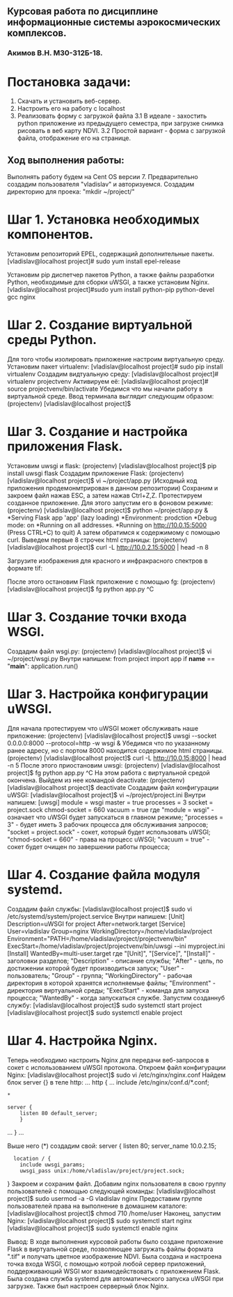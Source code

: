 ## Курсовая работа по дисциплине информационные системы аэрокосмических комплексов.  
### Акимов В.Н. M30-312Б-18.

# Постановка задачи:
1. Скачать и установить веб-сервер.
2. Настроить его на работу с localhost
3. Реализовать форму с загрузкой файла 
3.1 В идеале - захостить python приложение из предыдущего семестра, при загрузке снимка рисовать в веб карту NDVI.
3.2 Простой вариант - форма с загрузкой файла, отображение его на странице.

## Ход выполнения работы:
Выполнять работу будем на Cent OS версии 7.
Предварительно создадим пользователя "vladislav" и авторизуемся.
Создадим директорию для проека: "mkdir ~/project/"

# Шаг 1. Установка необходимых компонентов.
Установим репозиторий EPEL, содержащий дополнительные пакеты.
  [vladislav@localhost project]# sudo yum install epel-release
  
Установим pip диспетчер пакетов Python, а также файлы разработки Python, необходимые для сборки uWSGI, а также установим Nginx.
  [vladislav@localhost project]#sudo yum install python-pip python-devel gcc nginx
  
# Шаг 2. Создание виртуальной среды Python.
Для того чтобы изолировать приложение настроим виртуальную среду.
Установим пакет virtualenv:
  [vladislav@localhost project]# sudo pip install virtualenv
Создадим видтуальную среду:
  [vladislav@localhost project]# virtualenv projectvenv 
Активируем её:
  [vladislav@localhost project]# source projectvenv/bin/activate
Убедимся что мы начали работу в виртуальной среде. Ввод терминала выглядит следующим образом:
  (projectenv) [vladislav@localhost project]$
  
# Шаг 3. Создание и настройка приложения Flask.
Установим uwsgi и flask:
  (projectenv) [vladislav@localhost project]$ pip install uwsgi flask
Создадим приложение Flask:
  (projectenv) [vladislav@localhost project]$ vi ~/project/app.py
(Исходный код приложения продемонмтрирован в данном репозитории)
Сохраним и закроем файл нажав ESC, а затем нажав Ctrl+Z,Z.
Протестируем созданное приложение. Для этого запустим его в фоновом режиме:
  (projectenv) [vladislav@localhost project]$ python ~/project/app.py &
    *Serving Flask app 'app' (lazy loading)
    *Environment: prodction
    *Debug mode: on
    *Running on all addresses.
    *Running on http://10.0.15:5000 (Press CTRL+C) to quit)
А затем обратимся к содержимому с помощью curl. Выведем первые 8 строчек html страницы:
  (projectenv) [vladislav@localhost project]$ curl -L http://10.0.2.15:5000 | head -n 8
    <!DOCTYPE html>
    <html lang="ru">
    <head>
        <meta charset="UTF-8">
        <title>Image processing</title>
    </head>
    <body>
      <p class="fadein1">Загрузите изображения для красного и инфракрасного спектров в формате tif:</p>
После этого остановим Flask приложение с помощью fg:
  (projectenv) [vladislav@localhost project]$ fg
    python app.py
  ^C

# Шаг 3. Создание точки входа WSGI.
Создадим файл wsgi.py:
  (projectenv) [vladislav@localhost project]$ vi ~/project/wsgi.py
Внутри напишем:
  from project import app
  if __name__ == "__main__":
      application.run()

# Шаг 3. Настройка конфигурации uWSGI.
Для начала протестируем что uWSGI может обслуживать наше приложение:
  (projectenv) [vladislav@localhost project]$ uwsgi --socket 0.0.0.0:8000 --protocol=http -w wsgi &
Убедимся что по указанному ранее адресу, но с портом 8000 находится содержимое html страницы.
  (projectenv) [vladislav@localhost project]$ curl -L http://10.0.15:8000 | head -n 5
    <!DOCTYPE html>
    <html lang="ru">
    <head>
        <meta charset="UTF-8">
        <title>Image processing</title>
После этого приостановим uwsgi:
  (projectenv) [vladislav@localhost project]$ fg
    python app.py
  ^C
На этом работа с виртуальной средой окончена. Выйдем из нее командой deactivate:
  (projectenv) [vladislav@localhost project]$ deactivate
Создадим файл конфигурации uWSGI:
  [vladislav@localhost project]$ vi ~/project/project.ini
Внутри напишем:
  [uwsgi]
  module = wsgi
  master = true
  processes = 3
  socket = project.sock
  chmod-socket = 660
  vacuum = true
где "module = wsgi" - означает что uWSGI будет запускаться в главном режиме;
"processes = 3" - будет иметь 3 рабочих процесса для обслуживания запросов;
"socket = project.sock" - сокет, который будет использовать uWSGI;
"chmod-socket = 660" - права на процесс uWSGI;
"vacuum = true" - сокет будет очищен по завершении работы процесса;

# Шаг 4. Создание файла модуля systemd.
Создадим файл службы:
  [vladislav@localhost project]$ sudo vi /etc/systemd/system/project.service
Внутри напишем:
  [Unit]
  Description=uWSGI for project
  After=network.target
  [Service]
  User=vladislav
  Group=nginx
  WorkingDirectory=/home/vladislav/project
  Environment="PATH=/home/vladislav/project/projectvenv/bin"
  ExecStart=/home/vladislav/project/projectvenv/bin/uwsgi --ini myproject.ini
  [Install]
  WantedBy=multi-user.target
где "[Unit]", "[Service]", "[Install]" - заголовки разделов;
"Description" - описание службы;
"After" - цель, по достижении которой будет производиться запуск;
"User" - пользователь;
"Group" - группа;
"WorkingDirectory" - рабочая директория в которой хранятся исполняемые файлы;
"Environment" - директория виртуальной среды;
"ExecStart" - команда для запуска процесса;
"WantedBy" - когда запускаться службе.
Запустим созданнуб службу:
  [vladislav@localhost project]$ sudo systemctl start project
  [vladislav@localhost project]$ sudo systemctl enable project


# Шаг 4. Настройка Nginx.
Теперь необходимо настроить Nginx для передачи веб-запросов в  сокет с использованием uWSGI протокола.
Откроем файл конфигурации Nginx:
  [vladislav@localhost project]$ sudo vi /etc/nginx/nginx.conf
Найдем блок server {} в теле http:
  ...
  http {
  ...
    include /etc/nginx/conf.d/*.conf;

    *
    
    server {
        listen 80 default_server;
        }
  ...
  }
  ...


Выше него (*) создадим свой:
  server {
      listen 80;
      server_name 10.0.2.15;
      
      location / {
        include uwsgi_params;
        uwsgi_pass unix:/home/vladislav/project/project.sock;
  }
Закроем и сохраним файл.
Добавим nginx пользователя в свою группу пользователей с помощью следующей команды:
  [vladislav@localhost project]$ sudo usermod -a -G vladislav nginx
Предоставим группе пользователей права на выполнение в домашнем каталоге:
  [vladislav@localhost project]$ chmod 710 /home/user
Наконец, запустим Nginx:
  [vladislav@localhost project]$ sudo systemctl start nginx
  [vladislav@localhost project]$ sudo systemctl enable nginx
  
Вывод:
В ходе выполнения курсовой работы было создане приложение Flask в виртуальной средe, позволяющее загружать файлы формата ".tif" и получать цветное изображение NDVI.
Была создана и настроена точка входа WSGI, с помощью котрой любой сервер приложений, поддерживающий WSGI мог взаимодействовать с приложением Flask.
Была создана служба systemd для автоматического запуска uWSGI при загрузке.
Также был настроен серверный блок Nginx.

